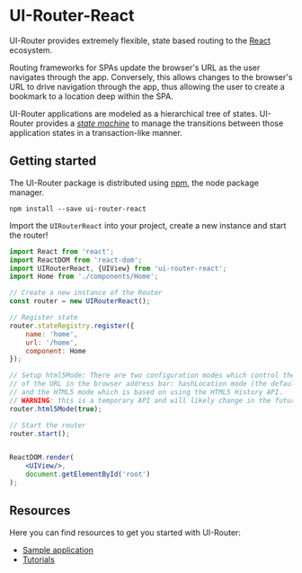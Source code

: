 # UI-Router-React
UI-Router provides extremely flexible, state based routing to the [React](https://facebook.github.io/react/) ecosystem.

Routing frameworks for SPAs update the browser's URL as the user navigates through the app.  Conversely, this allows changes to the browser's URL to drive navigation through the app, thus allowing the user to create a bookmark to a location deep within the SPA.

UI-Router applications are modeled as a hierarchical tree of states. UI-Router provides a [*state machine*](https://en.wikipedia.org/wiki/Finite-state_machine) to manage the transitions between those application states in a transaction-like manner.

## Getting started
The UI-Router package is distributed using [npm](https://www.npmjs.com/), the node package manager.

```
npm install --save ui-router-react
```

Import the `UIRouterReact` into your project, create a new instance and start the router!
```jsx
import React from 'react';
import ReactDOM from 'react-dom';
import UIRouterReact, {UIView} from 'ui-router-react';
import Home from './components/Home';

// Create a new instance of the Router
const router = new UIRouterReact();

// Register state
router.stateRegistry.register({
	name: 'home',
	url: '/home',
	component: Home
});

// Setup html5Mode: There are two configuration modes which control the format
// of the URL in the browser address bar: hashLocation mode (the default)
// and the HTML5 mode which is based on using the HTML5 History API.
// WARNING: this is a temporary API and will likely change in the future versions!
router.html5Mode(true);

// Start the router
router.start();


ReactDOM.render(
	<UIView/>,
	document.getElementById('root')
);
```

## Resources
Here you can find resources to get you started with UI-Router:

- [Sample application](https://github.com/ui-router/sample-app-react)
- [Tutorials](https://ui-router.github.io/react/) 